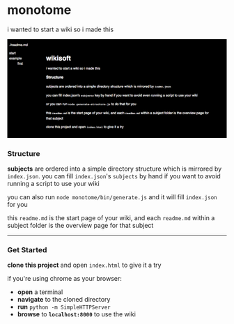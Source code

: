# monotome

i wanted to start a wiki so i made this

![screenshot](media/screen.png)

### Structure
**subjects** are ordered into a simple directory structure which is mirrored by `index.json`. you can fill `index.json`'s `subjects` by hand if you want to avoid running a script to use your wiki

you can also run `node monotome/bin/generate.js` and it will fill `index.json` for you

this `readme.md` is the start page of your wiki, and each `readme.md` within a subject folder is the overview page for
that subject

---

### Get Started
**clone this project** and open `index.html` to give it a try

if you're using chrome as your browser:
* **open** a terminal
* **navigate** to the cloned directory
* **run** `python -m SimpleHTTPServer`
* **browse** to **`localhost:8000`** to use the wiki
